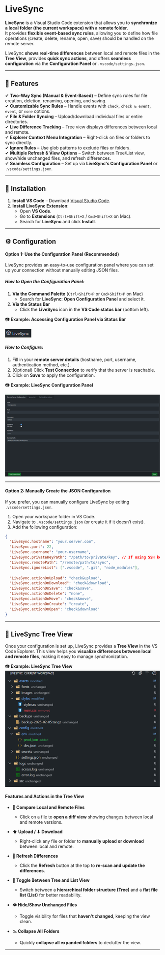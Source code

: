 # LiveSync

**LiveSync** is a Visual Studio Code extension that allows you to **synchronize a local folder (the current workspace) with a remote folder**.  
It provides **flexible event-based sync rules**, allowing you to define how file operations (create, delete, rename, open, save) should be handled on the remote server.

LiveSync **shows real-time differences** between local and remote files in the **Tree View**, provides **quick sync actions**, and offers **seamless configuration** via the **Configuration Panel** or `.vscode/settings.json`.

---

## 🌟 Features

✔ **Two-Way Sync (Manual & Event-Based)** – Define sync rules for file creation, deletion, renaming, opening, and saving.  
✔ **Customizable Sync Rules** – Handle events with `check`, `check & event`, `event`, or `none` options.  
✔ **File & Folder Syncing** – Upload/download individual files or entire directories.  
✔ **Live Difference Tracking** – Tree view displays differences between local and remote.  
✔ **Explorer Context Menu Integration** – Right-click on files or folders to sync directly.  
✔ **Ignore Rules** – Use glob patterns to exclude files or folders.  
✔ **Multiple Refresh & View Options** – Switch between Tree/List view, show/hide unchanged files, and refresh differences.  
✔ **Seamless Configuration** – Set up via **LiveSync's Configuration Panel** or `.vscode/settings.json`.

---

## 📌 Installation

1. **Install VS Code** – Download [Visual Studio Code](https://code.visualstudio.com/).
2. **Install LiveSync Extension**:
   - Open **VS Code**.
   - Go to **Extensions** (`Ctrl+Shift+X` / `Cmd+Shift+X` on Mac).
   - Search for **LiveSync** and click **Install**.

---

## ⚙️ Configuration

#### **Option 1: Use the Configuration Panel (Recommended)**

LiveSync provides an easy-to-use configuration panel where you can set up your connection without manually editing JSON files.

##### **How to Open the Configuration Panel:**

1. **Via the Command Palette** (`Ctrl+Shift+P` or `Cmd+Shift+P` on Mac)
   - Search for **LiveSync: Open Configuration Panel** and select it.
2. **Via the Status Bar**
   - Click the **LiveSync** icon in the **VS Code status bar** (bottom left).

📷 **Example: Accessing Configuration Panel via Status Bar**<br>  
![LiveSync Status Bar Icon](https://github.com/a-gior/LiveSync/blob/main/documentation/screenshots/status_bar_livesync_config.png)

##### **How to Configure:**

1. Fill in your **remote server details** (hostname, port, username, authentication method, etc.).
2. (Optional) Click **Test Connection** to verify that the server is reachable.
3. Click on **Save** to apply the configuration.

📷 **Example: LiveSync Configuration Panel**<br>  
![LiveSync Configuration Panel](https://github.com/a-gior/LiveSync/blob/main/documentation/screenshots/configuration_panel_remote_server.png)

---

#### **Option 2: Manually Create the JSON Configuration**

If you prefer, you can manually configure LiveSync by editing `.vscode/settings.json`.

1. Open your workspace folder in VS Code.
2. Navigate to `.vscode/settings.json` (or create it if it doesn’t exist).
3. Add the following configuration:

```json
{
  "LiveSync.hostname": "your.server.com",
  "LiveSync.port": 22,
  "LiveSync.username": "your-username",
  "LiveSync.privateKeyPath": "/path/to/private/key", // If using SSH key authentication
  "LiveSync.remotePath": "/remote/path/to/sync",
  "LiveSync.ignoreList": [".vscode", ".git", "node_modules"],

  "LiveSync.actionOnUpload": "check&upload",
  "LiveSync.actionOnDownload": "check&download",
  "LiveSync.actionOnSave": "check&save",
  "LiveSync.actionOnDelete": "none",
  "LiveSync.actionOnMove": "check&move",
  "LiveSync.actionOnCreate": "create",
  "LiveSync.actionOnOpen": "check&download"
}
```

---

## 🌳 LiveSync Tree View

Once your configuration is set up, LiveSync provides a **Tree View** in the VS Code Explorer. This view helps you **visualize differences between local and remote files**, making it easy to manage synchronization.

📷 **Example: LiveSync Tree View**<br>
![LiveSync Tree View](https://github.com/a-gior/LiveSync/blob/main/documentation/screenshots/tree_view_folder_unchanged.png)

#### **Features and Actions in the Tree View**

- **📄 Compare Local and Remote Files**

  - Click on a file to **open a diff view** showing changes between local and remote versions.

- **⬆ Upload / ⬇ Download**

  - Right-click any file or folder to **manually upload or download** between local and remote.

- **🔄 Refresh Differences**

  - Click the **Refresh** button at the top to **re-scan and update the differences**.

- **📂 Toggle Between Tree and List View**

  - Switch between a **hierarchical folder structure (Tree)** and a **flat file list (List)** for better readability.

- **👁 Hide/Show Unchanged Files**

  - Toggle visibility for files that **haven't changed**, keeping the view clean.

- **📉 Collapse All Folders**
  - Quickly **collapse all expanded folders** to declutter the view.

---
